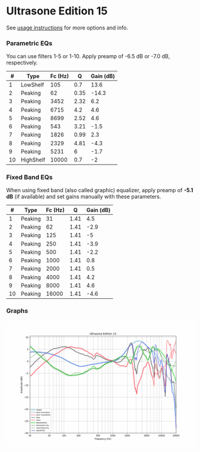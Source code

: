 # Ultrasone Edition 15
See [usage instructions](https://github.com/jaakkopasanen/AutoEq#usage) for more options and info.

### Parametric EQs
You can use filters 1-5 or 1-10. Apply preamp of -6.5 dB or -7.0 dB, respectively.

|   # | Type      |   Fc (Hz) |    Q |   Gain (dB) |
|-----|-----------|-----------|------|-------------|
|   1 | LowShelf  |       105 | 0.7  |        13.6 |
|   2 | Peaking   |        62 | 0.35 |       -14.3 |
|   3 | Peaking   |      3452 | 2.32 |         6.2 |
|   4 | Peaking   |      6715 | 4.2  |         4.6 |
|   5 | Peaking   |      8699 | 2.52 |         4.6 |
|   6 | Peaking   |       543 | 3.21 |        -1.5 |
|   7 | Peaking   |      1826 | 0.99 |         2.3 |
|   8 | Peaking   |      2329 | 4.81 |        -4.3 |
|   9 | Peaking   |      5231 | 6    |        -1.7 |
|  10 | HighShelf |     10000 | 0.7  |        -2   |

### Fixed Band EQs
When using fixed band (also called graphic) equalizer, apply preamp of **-5.1 dB** (if available) and set gains manually with these parameters.

|   # | Type    |   Fc (Hz) |    Q |   Gain (dB) |
|-----|---------|-----------|------|-------------|
|   1 | Peaking |        31 | 1.41 |         4.5 |
|   2 | Peaking |        62 | 1.41 |        -2.9 |
|   3 | Peaking |       125 | 1.41 |        -5   |
|   4 | Peaking |       250 | 1.41 |        -3.9 |
|   5 | Peaking |       500 | 1.41 |        -2.2 |
|   6 | Peaking |      1000 | 1.41 |         0.8 |
|   7 | Peaking |      2000 | 1.41 |         0.5 |
|   8 | Peaking |      4000 | 1.41 |         4.2 |
|   9 | Peaking |      8000 | 1.41 |         4.6 |
|  10 | Peaking |     16000 | 1.41 |        -4.6 |

### Graphs
![](./Ultrasone%20Edition%2015.png)
